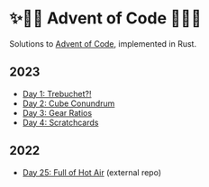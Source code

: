 # ✨🎄🦀 Advent of Code 🦀🎄✨

Solutions to [Advent of Code], implemented in Rust.

## 2023

- [Day 1: Trebuchet?!](2023/day-1)
- [Day 2: Cube Conundrum](2023/day-2)
- [Day 3: Gear Ratios](2023/day-3)
- [Day 4: Scratchcards](2023/day-4)

## 2022

- [Day 25: Full of Hot Air](https://github.com/sunsided/snafu-numbers) (external repo)

[Advent of Code]: https://adventofcode.com/
